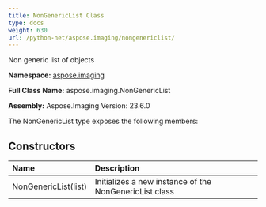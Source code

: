 ```yaml
---
title: NonGenericList Class
type: docs
weight: 630
url: /python-net/aspose.imaging/nongenericlist/
---
```


Non generic list of objects

**Namespace:** [aspose.imaging](/imaging/python-net/aspose.imaging/)

**Full Class Name:** aspose.imaging.NonGenericList

**Assembly:**  Aspose.Imaging Version: 23.6.0

The NonGenericList type exposes the following members:
## **Constructors**
|**Name**|**Description**|
| :- | :- |
|NonGenericList(list)|Initializes a new instance of the NonGenericList class|

